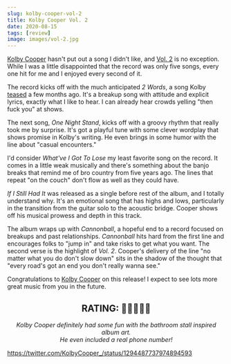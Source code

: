 ```yaml
---
slug: kolby-cooper-vol-2
title: Kolby Cooper Vol. 2
date: 2020-08-15
tags: [review]
image: images/vol-2.jpg
---
```


[Kolby Cooper][kolby-cooper] hasn't put out a song I didn't like, and [Vol. 2][vol-2] is no exception. While I was a little disappointed that the record was only five songs, every one hit for me and I enjoyed every second of it.

The record kicks off with the much anticipated _2 Words_, a song Kolby [teased][teaser] a few months ago. It's a breakup song with attitude and explicit lyrics, exactly what I like to hear. I can already hear crowds yelling "then fuck you" at shows.

The next song, _One Night Stand_, kicks off with a groovy rhythm that really took me by surprise. It's got a playful tune with some clever wordplay that shows promise in Kolby's writing. He even brings in some humor with the line about "casual encounters."

I'd consider _What've I Got To Lose_ my least favorite song on the record. It comes in a little weak musically and there's something about the banjo breaks that remind me of bro country from five years ago. The lines that repeat "on the couch" don't flow as well as they could have.

_If I Still Had It_ was released as a single before rest of the album, and I totally understand why. It's an emotional song that has highs and lows, particularly in the transition from the guitar solo to the acoustic bridge. Cooper shows off his musical prowess and depth in this track.

The album wraps up with _Cannonball_, a hopeful end to a record focused on breakups and past relationships. _Cannonball_ hits hard from the first line and encourages folks to "jump in" and take risks to get what you want. The second verse is the highlight of _Vol. 2_. Cooper's delivery of the line "no matter what you do don't slow down" sits in the shadow of the thought that "every road's got an end you don't really wanna see."

Congratulations to [Kolby Cooper][kolby-cooper] on this release! I expect to see lots more great music from you in the future.

<h2 style="text-align: center">RATING: 🥃🥃🥃🥃🍺</h2>

<p style="text-align: center;"><em>Kolby Cooper definitely had some fun with the bathroom stall inspired album art.<br>He even included a real phone number!</em></p>

https://twitter.com/KolbyCooper_/status/1294487737974894593

[vol-2]: https://music.apple.com/us/album/vol-2-ep/1525330285
[kolby-cooper]: https://www.kolbycooper.com
[teaser]: https://www.instagram.com/p/CAp558Gp7Xg
